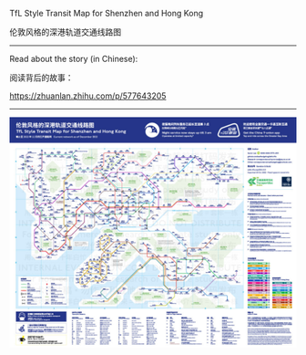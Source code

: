TfL Style Transit Map for Shenzhen and Hong Kong

伦敦风格的深港轨道交通线路图

---

Read about the story (in Chinese):

阅读背后的故事：

https://zhuanlan.zhihu.com/p/577643205

---

![thumbnail](https://github.com/sadhedgehog/szhk.tfls/blob/main/previews/thumbnail.jpg)
